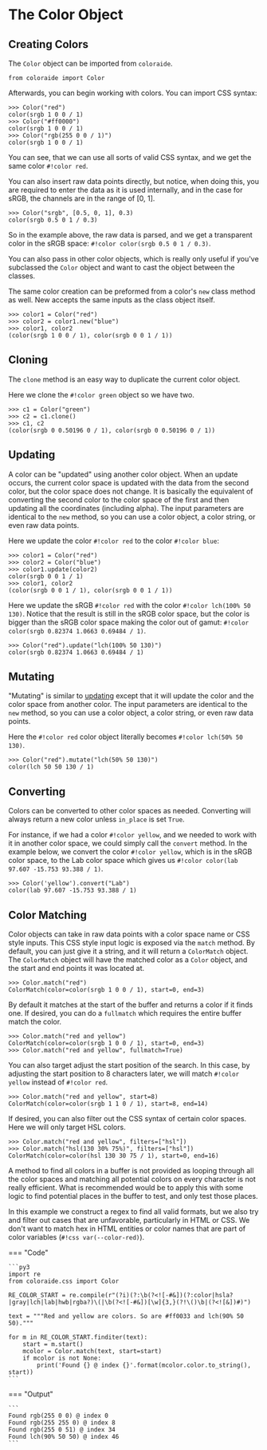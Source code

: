# The Color Object

## Creating Colors

The `Color` object can be imported from `coloraide`.

```py3
from coloraide import Color
```

Afterwards, you can begin working with colors. You can import CSS syntax:

```pycon3
>>> Color("red")
color(srgb 1 0 0 / 1)
>>> Color("#ff0000")
color(srgb 1 0 0 / 1)
>>> Color("rgb(255 0 0 / 1)")
color(srgb 1 0 0 / 1)
```

You can see, that we can use all sorts of valid CSS syntax, and we get the same color `#!color red`.

You can also insert raw data points directly, but notice, when doing this, you are required to enter the data as it is
used internally, and in the case for sRGB, the channels are in the range of \[0, 1\].

```pycon3
>>> Color("srgb", [0.5, 0, 1], 0.3)
color(srgb 0.5 0 1 / 0.3)
```

So in the example above, the raw data is parsed, and we get a transparent color in the sRGB space:
`#!color color(srgb 0.5 0 1 / 0.3)`.

You can also pass in other color objects, which is really only useful if you've subclassed the `Color` object and want
to cast the object between the classes.

The same color creation can be preformed from a color's `new` class method as well. New accepts the same inputs
as the class object itself.

```pycon3
>>> color1 = Color("red")
>>> color2 = color1.new("blue")
>>> color1, color2
(color(srgb 1 0 0 / 1), color(srgb 0 0 1 / 1))
```

## Cloning

The `clone` method is an easy way to duplicate the current color object.

Here we clone the `#!color green` object so we have two.

```pycon3
>>> c1 = Color("green")
>>> c2 = c1.clone()
>>> c1, c2
(color(srgb 0 0.50196 0 / 1), color(srgb 0 0.50196 0 / 1))
```

## Updating

A color can be "updated" using another color object. When an update occurs, the current color space is updated with the
data from the second color, but the color space does not change. It is basically the equivalent of converting the second
color to the color space of the first and then updating all the coordinates (including alpha). The input parameters
are identical to the `new` method, so you can use a color object, a color string, or even raw data points.

Here we update the color `#!color red` to the color `#!color blue`:

```pycon3
>>> color1 = Color("red")
>>> color2 = Color("blue")
>>> color1.update(color2)
color(srgb 0 0 1 / 1)
>>> color1, color2
(color(srgb 0 0 1 / 1), color(srgb 0 0 1 / 1))
```

Here we update the sRGB `#!color red` with the color `#!color lch(100% 50 130)`. Notice that the result is still in the
sRGB color space, but the color is bigger than the sRGB color space making the color out of gamut:
`#!color color(srgb 0.82374 1.0663 0.69484 / 1)`.

```pycon3
>>> Color("red").update("lch(100% 50 130)")
color(srgb 0.82374 1.0663 0.69484 / 1)
```

## Mutating

"Mutating" is similar to [updating](#updating) except that it will update the color and the color space from another
color. The input parameters are identical to the `new` method, so you can use a color object, a color string, or even
raw data points.

Here the `#!color red` color object literally becomes `#!color lch(50% 50 130)`.

```pycon3
>>> Color("red").mutate("lch(50% 50 130)")
color(lch 50 50 130 / 1)
```

## Converting

Colors can be converted to other color spaces as needed. Converting will always return a new color unless `in_place` is
set `True`.

For instance, if we had a color `#!color yellow`, and we needed to work with it in another color space, we
could simply call the `convert` method. In the example below, we convert the color `#!color yellow`, which is in the
sRGB color space, to the Lab color space which gives us `#!color color(lab 97.607 -15.753 93.388 / 1)`.

```pycon3
>>> Color('yellow').convert("Lab")
color(lab 97.607 -15.753 93.388 / 1)
```

## Color Matching

Color objects can take in raw data points with a color space name or CSS style inputs. This CSS style input logic is
exposed via the `match` method. By default, you can just give it a string, and it will return a `ColorMatch` object. The
`ColorMatch` object will have the matched color as a `Color` object, and the start and end points it was located at.

```pycon3
>>> Color.match("red")
ColorMatch(color=color(srgb 1 0 0 / 1), start=0, end=3)
```

By default it matches at the start of the buffer and returns a color if it finds one. If desired, you can do a
`fullmatch` which requires the entire buffer match the color.

```pycon3
>>> Color.match("red and yellow")
ColorMatch(color=color(srgb 1 0 0 / 1), start=0, end=3)
>>> Color.match("red and yellow", fullmatch=True)
```

You can also target adjust the start position of the search. In this case, by adjusting the start position to 8
characters later, we will match `#!color yellow` instead of `#!color red`.

```pycon3
>>> Color.match("red and yellow", start=8)
ColorMatch(color=color(srgb 1 1 0 / 1), start=8, end=14)
```

If desired, you can also filter out the CSS syntax of certain color spaces. Here we will only target HSL colors.

```pycon3
>>> Color.match("red and yellow", filters=["hsl"])
>>> Color.match("hsl(130 30% 75%)", filters=["hsl"])
ColorMatch(color=color(hsl 130 30 75 / 1), start=0, end=16)
```

A method to find all colors in a buffer is not provided as looping through all the color spaces and matching all
potential colors on every character is not really efficient.  What is recommended would be to apply this with some logic
to find potential places in the buffer to test, and only test those places.

In this example we construct a regex to find all valid formats, but we also try and filter out cases that are
unfavorable, particularly in HTML or CSS. We don't want to match hex in HTML entities or color names that are part of
color variables (`#!css var(--color-red)`).

=== "Code"

    ```py3
    import re
    from coloraide.css import Color

    RE_COLOR_START = re.compile(r"(?i)(?:\b(?<![-#&])(?:color|hsla?|gray|lch|lab|hwb|rgba?)\(|\b(?<![-#&])[\w]{3,}(?!\()\b|(?<![&])#)")

    text = """Red and yellow are colors. So are #ff0033 and lch(90% 50 50)."""

    for m in RE_COLOR_START.finditer(text):
        start = m.start()
        mcolor = Color.match(text, start=start)
        if mcolor is not None:
            print('Found {} @ index {}'.format(mcolor.color.to_string(), start))
    ```

=== "Output"

    ```
    Found rgb(255 0 0) @ index 0
    Found rgb(255 255 0) @ index 8
    Found rgb(255 0 51) @ index 34
    Found lch(90% 50 50) @ index 46
    ```
